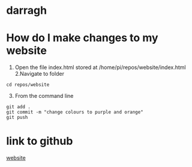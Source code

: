 # darragh
# How do I make changes to my website
1. Open the file index.html stored at /home/pi/repos/website/index.html
2.Navigate to folder
```
cd repos/website
```
3. From the command line
```
git add .
git commit -m "change colours to purple and orange"
git push
```

# link to github
[website](https://github.com/acornoaktree/website)